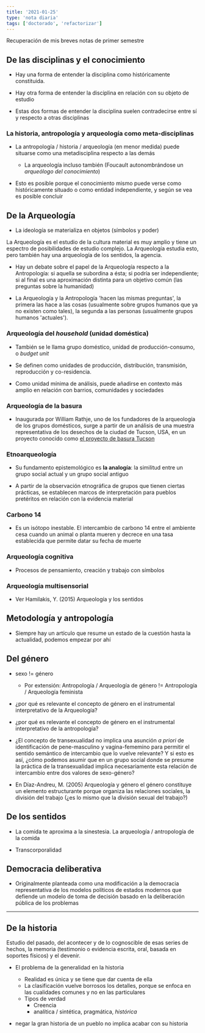 ```yaml
---
title: '2021-01-25'
type: 'nota diaria'
tags: ['doctorado', 'refactorizar']
---
```


Recuperación de mis breves notas de primer semestre

## De las disciplinas y el conocimiento

-   Hay una forma de entender la disciplina como históricamente constituida.
    
-   Hay otra forma de entender la disciplina en relación con su objeto de estudio
    
-   Estas dos formas de entender la disciplina suelen contradecirse entre sí y respecto a otras disciplinas
    

### La historia, antropología y arqueología como meta-disciplinas

-   La antropología / historia / arqueología (en menor medida) puede situarse como una metadisciplina respecto a las demás
    
    -   La arqueología incluso también (Foucault autonombrándose un _arqueólogo del conocimiento_)
        
-   Esto es posible porque el conocimiento mismo puede verse como históricamente situado o como entidad independiente, y según se vea es posible concluir
    

## De la Arqueología

-   La ideología se materializa en objetos (símbolos y poder)
    

La Arqueología es el estudio de la cultura material es muy amplio y tiene un espectro de posibilidades de estudio complejo. La Arqueología estudia esto, pero también hay una arqueología de los sentidos, la agencia.

-   Hay un debate sobre el papel de la Arqueología respecto a la Antropología: si aquella se subordina a ésta; si podría ser independiente; si al final es una aproximación distinta para un objetivo común (las preguntas sobre la humanidad)
    
-   La Arqueología y la Antropología 'hacen las mismas preguntas', la primera las hace a las cosas (usualmente sobre grupos humanos que ya no existen como tales), la segunda a las personas (usualmente grupos humanos 'actuales').
    

### Arqueología del _household_ (unidad doméstica)

-   También se le llama grupo doméstico, unidad de producción-consumo, o _budget unit_
    
-   Se definen como unidades de producción, distribución, transmisión, reproducción y co-residencia.
    
-   Como unidad mínima de análisis, puede añadirse en contexto más amplio en relación con barrios, comunidades y sociedades
    

### Arqueología de la basura

-   Inaugurada por William Rathje, uno de los fundadores de la arqueología de los grupos domésticos, surge a partir de un análisis de una muestra representativa de los desechos de la ciudad de Tucson, USA, en un proyecto conocido como [el proyecto de basura Tucson](https://en.wikipedia.org/wiki/Tucson_Garbage_Project)
    

### Etnoarqueología

-   Su fundamento epistemológico es **la analogía**: la similitud entre un grupo social actual y un grupo social antiguo
    
-   A partir de la observación etnográfica de grupos que tienen ciertas prácticas, se establecen marcos de interpretación para pueblos pretéritos en relación con la evidencia material
    

### Carbono 14

-   Es un isótopo inestable. El intercambio de carbono 14 entre el ambiente cesa cuando un animal o planta mueren y decrece en una tasa establecida que permite datar su fecha de muerte
    

### Arqueología cognitiva 

-   Procesos de pensamiento, creación y trabajo con símbolos
    

### Arqueología multisensorial

-   Ver Hamilakis, Y. (2015) Arqueología y los sentidos
    

## Metodología y antropología

-   Siempre hay un artículo que resume un estado de la cuestión hasta la actualidad, podemos empezar por ahí
    

## Del género

-   sexo != género
    
    -   Por extensión: Antropología / Arqueología de género != Antropología / Arqueología feminista
        
-   ¿por qué es relevante el concepto de género en el instrumental interpretativo de la Arqueología?
    
-   ¿por qué es relevante el concepto de género en el instrumental interpretativo de la antropología?
    
-   ¿El concepto de transexualidad no implica una asunción _a priori_ de identificación de pene-masculino y vagina-fememino para permitir el sentido semántico de intercambio que lo vuelve relevante? Y si esto es así, ¿cómo podemos asumir que en un grupo social donde se presume la práctica de la transexualidad implica necesariamente esta relación de intercambio entre dos valores de sexo-género?
    
-   En Díaz-Andreu, M. (2005) Arqueología y género el género constituye un elemento estructurante porque organiza las relaciones sociales, la división del trabajo (¿es lo mismo que la división sexual del trabajo?)

## De los sentidos

-   La comida te aproxima a la sinestesia. La arqueología / antropología de la comida
    
-   Transcorporalidad
    
## Democracia deliberativa

-   Originalmente planteada como una modificación a la democracia representativa de los modelos políticos de estados modernos que defiende un modelo de toma de decisión basado en la deliberación pública de los problemas

---

## De la historia

Estudio del pasado, del acontecer y de lo cognoscible de esas series de hechos, la memoria (testimonio o evidencia escrita, oral, basada en soportes físicos) y el devenir.

-   El problema de la generalidad en la historia
    -   Realidad es única y se tiene que dar cuenta de ella
    -   La clasificación vuelve borrosos los detalles, porque se enfoca en las cualidades comunes y no en las particulares
    -   Tipos de verdad
        -   Creencia
        -   analítica / sintética, pragmática, _histórica_
            
-   negar la gran historia de un pueblo no implica acabar con su historia
